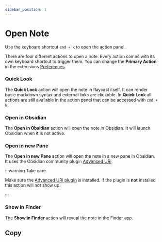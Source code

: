 ```yaml
---
sidebar_position: 1
---
```


# Open Note

Use the keyboard shortcut `cmd + k` to open the action panel.

There are four different actions to open a note. Every action comes with its own keyboard shortcut to trigger them. You can change the **Primary Action** in the extensions [Preferences](https://www.google.de).


### Quick Look

The **Quick Look** action will open the note in Raycast itself. It can render basic markdown syntax and external links are clickable. In **Quick Look** all actions are still available in the action panel that can be accessed with `cmd + k`.

### Open in Obsidian

The **Open in Obsidian** action will open the note in Obsidian. It will launch Obsidian when it is not active.

### Open in new Pane

The **Open in new Pane** action will open the note in a new pane in Obsidian. It uses the Obsidian community plugin [Advanced URI](https://).

:::warning Take care

Make sure the [Advanced URI plugin](https://) is installed. If the plugin is **not** installed this action will not show up.

:::

### Show in Finder

The **Show in Finder** action will reveal the note in the Finder app.


## Copy

